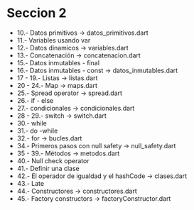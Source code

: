 # Seccion 2

* 10.- Datos primitivos -> datos_primitivos.dart
* 11.- Variables usando var
* 12.- Datos dinamicos -> variables.dart
* 13.- Concatenación -> concatenacion.dart
* 15.- Datos inmutables - final 
* 16.- Datos inmutables - const -> datos_inmutables.dart
* 17 - 19.- Listas -> listas.dart
* 20 - 24.- Map -> maps.dart
* 25.- Spread operator -> spread.dart
* 26.- if - else
* 27.- condicionales -> condicionales.dart
* 28 - 29.- switch -> switch.dart
* 30.- while
* 31.- do -while
* 32.- for -> bucles.dart
* 34.- Primeros pasos con null safety -> null_safety.dart
* 35 - 39.- Métodos -> metodos.dart
* 40.- Null check operator
* 41.- Definir una clase
* 42.- El operador de igualdad y el hashCode -> clases.dart
* 43.- Late
* 44.- Constructores -> constructores.dart
* 45.- Factory constructors -> factoryConstructor.dart
